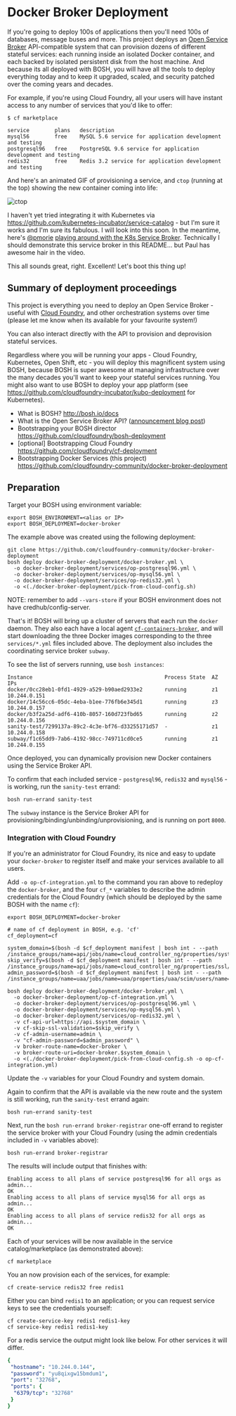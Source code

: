 # Docker Broker Deployment

If you're going to deploy 100s of applications then you'll need 100s of databases, message buses and more. This project deploys an [Open Service Broker](https://www.openservicebrokerapi.org/) API-compatible system that can provision dozens of different stateful services: each running inside an isolated Docker container, and each backed by isolated persistent disk from the host machine. And because its all deployed with BOSH, you will have all the tools to deploy everything today and to keep it upgraded, scaled, and security patched over the coming years and decades.

For example, if you're using Cloud Foundry, all your users will have instant access to any number of services that you'd like to offer:

```
$ cf marketplace

service        plans   description
mysql56        free    MySQL 5.6 service for application development and testing
postgresql96   free    PostgreSQL 9.6 service for application development and testing
redis32        free    Redis 3.2 service for application development and testing
```

And here's an animated GIF of provisioning a service, and `ctop` (running at the top) showing the new container coming into life:

![ctop](cf-create-service-ctop.gif)

I haven't yet tried integrating it with Kubernetes via https://github.com/kubernetes-incubator/service-catalog - but I'm sure it works and I'm sure its fabulous. I will look into this soon. In the meantime, here's [@pmorie](https://github.com/pmorie) [playing around with the K8s Service Broker](https://www.youtube.com/watch?v=tRAv5PozgNE). Technically I should demonstrate this service broker in this README... but Paul has awesome hair in the video.

This all sounds great, right. Excellent! Let's boot this thing up!

## Summary of deployment proceedings

This project is everything you need to deploy an Open Service Broker - useful with [Cloud Foundry](http://docs.cloudfoundry.org/services/index.html), and other orchestration systems over time (please let me know when its available for your favourite system!)

You can also interact directly with the API to provision and deprovision stateful services.

Regardless where you will be running your apps - Cloud Foundry, Kubernetes, Open Shift, etc - you will deploy this magnificent system using BOSH, because BOSH is super awesome at managing infrastructure over the many decades you'll want to keep your stateful services running. You might also want to use BOSH to deploy your app platform (see https://github.com/cloudfoundry-incubator/kubo-deployment for Kubernetes).

* What is BOSH? http://bosh.io/docs
* What is the Open Service Broker API? ([announcement blog post](https://www.openservicebrokerapi.org/blog/2016/12/13/why-cloud-foundry-is-making-the-open-service-broker-api-even-more-open))
* Bootstrapping your BOSH director https://github.com/cloudfoundry/bosh-deployment
* [optional] Bootstrapping Cloud Foundry https://github.com/cloudfoundry/cf-deployment
* Bootstrapping Docker Services (this project) https://github.com/cloudfoundry-community/docker-broker-deployment

## Preparation

Target your BOSH using environment variable:

```
export BOSH_ENVIRONMENT=<alias or IP>
export BOSH_DEPLOYMENT=docker-broker
```

The example above was created using the following deployment:

```
git clone https://github.com/cloudfoundry-community/docker-broker-deployment
bosh deploy docker-broker-deployment/docker-broker.yml \
  -o docker-broker-deployment/services/op-postgresql96.yml \
  -o docker-broker-deployment/services/op-mysql56.yml \
  -o docker-broker-deployment/services/op-redis32.yml \
  -o <(./docker-broker-deployment/pick-from-cloud-config.sh)
```

NOTE: remember to add `--vars-store` if your BOSH environment does not have credhub/config-server.

That's it! BOSH will bring up a cluster of servers that each run the `docker` daemon. They also each have a local agent [`cf-containers-broker`](https://github.com/cloudfoundry-community/cf-containers-broker/), and will start downloading the three Docker images corresponding to the three `services/*.yml` files included above. The deployment also includes the coordinating service broker `subway`.

To see the list of servers running, use `bosh instances`:

```
Instance                                          Process State  AZ  IPs
docker/0cc28eb1-0fd1-4929-a529-b90aed2933e2       running        z1  10.244.0.151
docker/14c56cc6-05dc-4eba-b1ee-776fb6e345d1       running        z3  10.244.0.157
docker/b3f2a25d-adf6-410b-8057-160d723fbd65       running        z2  10.244.0.156
sanity-test/7299137a-89c2-4c3e-bf76-d33255171d57  -              z1  10.244.0.158
subway/f1c65dd9-7ab6-4192-98cc-749711cd0ce5       running        z1  10.244.0.155
```

Once deployed, you can dynamically provision new Docker containers using the Service Broker API.

To confirm that each included service - `postgresql96`, `redis32` and `mysql56` - is working, run the `sanity-test` errand:

```
bosh run-errand sanity-test
```

The `subway` instance is the Service Broker API for provisioning/binding/unbinding/unprovisioning, and is running on port `8000`.

### Integration with Cloud Foundry

If you're an administrator for Cloud Foundry, its nice and easy to update your `docker-broker` to register itself and make your services available to all users.

Add `-o op-cf-integration.yml` to the command you ran above to redeploy the `docker-broker`, and the four `cf_*` variables to describe the admin credentials for the Cloud Foundry (which should be deployed by the same BOSH with the name `cf`):

```
export BOSH_DEPLOYMENT=docker-broker

# name of cf deployment in BOSH, e.g. 'cf'
cf_deployment=cf

system_domain=$(bosh -d $cf_deployment manifest | bosh int - --path /instance_groups/name=api/jobs/name=cloud_controller_ng/properties/system_domain)
skip_verify=$(bosh -d $cf_deployment manifest | bosh int - --path /instance_groups/name=api/jobs/name=cloud_controller_ng/properties/ssl/skip_cert_verify)
admin_password=$(bosh -d $cf_deployment manifest | bosh int - --path /instance_groups/name=uaa/jobs/name=uaa/properties/uaa/scim/users/name=admin/password)

bosh deploy docker-broker-deployment/docker-broker.yml \
  -o docker-broker-deployment/op-cf-integration.yml \
  -o docker-broker-deployment/services/op-postgresql96.yml \
  -o docker-broker-deployment/services/op-mysql56.yml \
  -o docker-broker-deployment/services/op-redis32.yml \
  -v cf-api-url=https://api.$system_domain \
  -v cf-skip-ssl-validation=$skip_verify \
  -v cf-admin-username=admin \
  -v "cf-admin-password=$admin_password" \
  -v broker-route-name=docker-broker \
  -v broker-route-uri=docker-broker.$system_domain \
  -o <(./docker-broker-deployment/pick-from-cloud-config.sh -o op-cf-integration.yml)
```

Update the `-v` variables for your Cloud Foundry and system domain.

Again to confirm that the API is available via the new route and the system is still working, run the `sanity-test` errand again:

```
bosh run-errand sanity-test
```

Next, run the `bosh run-errand broker-registrar` one-off errand to register the service broker with your Cloud Foundry (using the admin credentials included in `-v` variables above):

```
bosh run-errand broker-registrar
```

The results will include output that finishes with:

```
Enabling access to all plans of service postgresql96 for all orgs as admin...
OK
Enabling access to all plans of service mysql56 for all orgs as admin...
OK
Enabling access to all plans of service redis32 for all orgs as admin...
OK
```

Each of your services will be now available in the service catalog/marketplace (as demonstrated above):

```
cf marketplace
```

You an now provision each of the services, for example:

```
cf create-service redis32 free redis1
```

Either you can bind `redis1` to an application; or you can request service keys to see the credentials yourself:

```
cf create-service-key redis1 redis1-key
cf service-key redis1 redis1-key
```

For a redis service the output might look like below. For other services it will differ.

```yaml
{
 "hostname": "10.244.0.144",
 "password": "yu8qixgw15bmdum1",
 "port": "32768",
 "ports": {
  "6379/tcp": "32768"
 }
}
```
